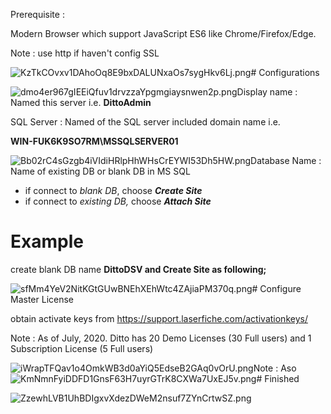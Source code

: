 Prerequisite :

Modern Browser which support JavaScript ES6 like Chrome/Firefox/Edge.

Note : use http if haven't config SSL

![KzTkCOvxv1DAhoOq8E9bxDALUNxaOs7sygHkv6Lj.png](https://tettra-production.s3.us-west-2.amazonaws.com/0d6efb4f154041e899af17bdcd19c1b5/da03ed883cdd7d743a3fdd74ff62975a/d822b155a4112474fdb7aea5ee22465e/09a2db589f601a66b75b3ab00cdfe769/KzTkCOvxv1DAhoOq8E9bxDALUNxaOs7sygHkv6Lj.png)# Configurations

![dmo4er967gIEEiQfuv1drvzzaYpgmgiaysnwen2p.png](https://tettra-production.s3.us-west-2.amazonaws.com/0d6efb4f154041e899af17bdcd19c1b5/da03ed883cdd7d743a3fdd74ff62975a/d822b155a4112474fdb7aea5ee22465e/09a2db589f601a66b75b3ab00cdfe769/dmo4er967gIEEiQfuv1drvzzaYpgmgiaysnwen2p.png)Display name : Named this server i.e. **DittoAdmin**

SQL Server : Named of the SQL server included domain name i.e.

 **WIN-FUK6K9SO7RM\\MSSQLSERVER01**

![Bb02rC4sGzgb4iVIdiHRlpHhWHsCrEYWI53Dh5HW.png](https://tettra-production.s3.us-west-2.amazonaws.com/0d6efb4f154041e899af17bdcd19c1b5/da03ed883cdd7d743a3fdd74ff62975a/d822b155a4112474fdb7aea5ee22465e/09a2db589f601a66b75b3ab00cdfe769/Bb02rC4sGzgb4iVIdiHRlpHhWHsCrEYWI53Dh5HW.png)Database Name : Name of existing DB or blank DB in MS SQL

- if connect to *blank DB*, choose ***Create Site***
- if connect to *existing DB,* choose ***Attach Site***

# Example

create blank DB name **DittoDSV and Create Site as following;**

![sfMm4YeV2NitKGtGUwBNEhXEhWtc4ZAjiaPM370q.png](https://tettra-production.s3.us-west-2.amazonaws.com/0d6efb4f154041e899af17bdcd19c1b5/da03ed883cdd7d743a3fdd74ff62975a/d822b155a4112474fdb7aea5ee22465e/09a2db589f601a66b75b3ab00cdfe769/sfMm4YeV2NitKGtGUwBNEhXEhWtc4ZAjiaPM370q.png)# Configure Master License

obtain activate keys from https://support.laserfiche.com/activationkeys/

Note : As of July, 2020. Ditto has 20 Demo Licenses (30 Full users) and 1 Subscription License (5 Full users)

![iWrapTFQav1o4OmkWB3d0aYiQ5EdseB2GAq0vOrU.png](https://tettra-production.s3.us-west-2.amazonaws.com/0d6efb4f154041e899af17bdcd19c1b5/da03ed883cdd7d743a3fdd74ff62975a/d822b155a4112474fdb7aea5ee22465e/09a2db589f601a66b75b3ab00cdfe769/iWrapTFQav1o4OmkWB3d0aYiQ5EdseB2GAq0vOrU.png)Note : Aso![KmNmnFyiDDFD1GnsF63H7uyrGTrK8CXWa7UxEJ5v.png](https://tettra-production.s3.us-west-2.amazonaws.com/0d6efb4f154041e899af17bdcd19c1b5/da03ed883cdd7d743a3fdd74ff62975a/d822b155a4112474fdb7aea5ee22465e/09a2db589f601a66b75b3ab00cdfe769/KmNmnFyiDDFD1GnsF63H7uyrGTrK8CXWa7UxEJ5v.png)# Finished

![ZzewhLVB1UhBDIgxvXdezDWeM2nsuf7ZYnCrtwSZ.png](https://tettra-production.s3.us-west-2.amazonaws.com/0d6efb4f154041e899af17bdcd19c1b5/da03ed883cdd7d743a3fdd74ff62975a/d822b155a4112474fdb7aea5ee22465e/09a2db589f601a66b75b3ab00cdfe769/ZzewhLVB1UhBDIgxvXdezDWeM2nsuf7ZYnCrtwSZ.png)
